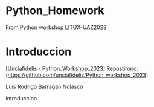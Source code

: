 # Python_Homework
From Python  workshop LITUX-UAZ2023


# Introduccion 

[Unciafidelis - Python_Workshop_2023] Repostirorio: (https://github.com/unciafidelis/Python_workshop_2023)






Luis Rodrigo Barragan Nolasco

introduccion